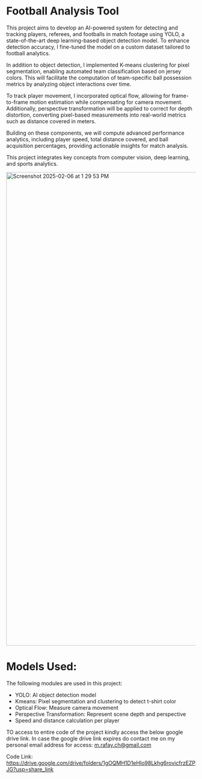 # Football Analysis Tool

This project aims to develop an AI-powered system for detecting and tracking players, referees, and footballs in match footage using YOLO, a state-of-the-art deep learning-based object detection model. To enhance detection accuracy, I fine-tuned the model on a custom dataset tailored to football analytics.

In addition to object detection, I implemented K-means clustering for pixel segmentation, enabling automated team classification based on jersey colors. This will facilitate the computation of team-specific ball possession metrics by analyzing object interactions over time.

To track player movement, I incorporated optical flow, allowing for frame-to-frame motion estimation while compensating for camera movement. Additionally, perspective transformation will be applied to correct for depth distortion, converting pixel-based measurements into real-world metrics such as distance covered in meters.

Building on these components, we will compute advanced performance analytics, including player speed, total distance covered, and ball acquisition percentages, providing actionable insights for match analysis.

This project integrates key concepts from computer vision, deep learning, and sports analytics.


<img width="1260" alt="Screenshot 2025-02-06 at 1 29 53 PM" src="https://github.com/user-attachments/assets/bc418d49-94cc-412b-8f59-b61399bf4a02" />



# Models Used:

The following modules are used in this project:

* YOLO: AI object detection model
* Kmeans: Pixel segmentation and clustering to detect t-shirt color
* Optical Flow: Measure camera movement
* Perspective Transformation: Represent scene depth and perspective
* Speed and distance calculation per player

TO access to entire code of the project kindly access the below google drive link. In case the google drive link expires do contact me on my personal email address for access: m.rafay.ch@gmail.com

Code Link: https://drive.google.com/drive/folders/1gOQMH1D1eHIo98Lkhg6rovicfrzEZPJG?usp=share_link





